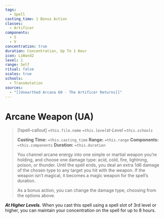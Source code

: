 ```yaml
---
tags:
  - Spell
casting_time: 1 Bonus Action
classes:
  - Artificer
components:
  - S
  - V
concentration: true
duration: Concentration, Up To 1 Hour
icon: LiWand2
level: 1
range: Self
ritual: false
scales: true
schools:
  - Transmutation
sources:
  - "[[Unearthed Arcana 60 - The Artificer Returns]]"
---
```


# Arcane Weapon (UA)

>[!spell-callout] `=this.file.name`
>*`=this.level`st-Level `=this.schools`*
>
>**Casting Time:** `=this.casting_time`
>**Range:** `=this.range`
>**Components:** `=this.components`
>**Duration:** `=this.duration`
>
>You channel arcane energy into one simple or martial weapon you’re holding, and choose one damage type: acid, cold, fire, lightning, poison, or thunder. Until the spell ends, you deal an extra 1d6 damage of the chosen type to any target you hit with the weapon. If the weapon isn’t magical, it becomes a magic weapon for the spell’s duration.
>
>As a bonus action, you can change the damage type, choosing from the options above.
>
>
***At Higher Levels.*** When you cast this spell using a spell slot of 3rd level or higher, you can maintain your concentration on the spell for up to 8 hours.
